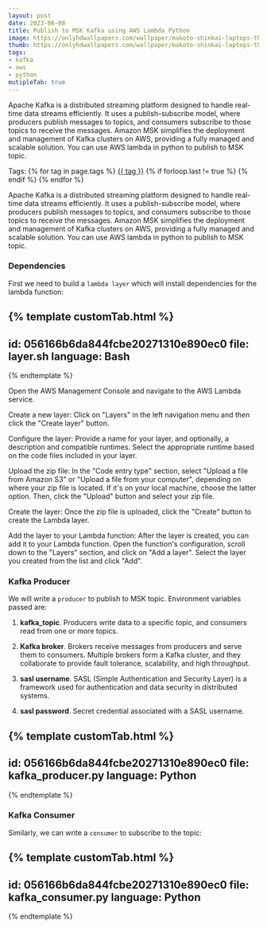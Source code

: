 ```yaml
---
layout: post
date: 2023-06-08
title: Publish to MSK Kafka using AWS Lambda Python
image: https://onlyhdwallpapers.com/wallpaper/makoto-shinkai-laptops-the-1dlL.jpg
thumb: https://onlyhdwallpapers.com/wallpaper/makoto-shinkai-laptops-the-1dlL.jpg
tags:
- kafka
- aws
- python
mutipleTab: true
---
```


Apache Kafka is a distributed streaming platform designed to handle real-time data streams efficiently. It uses a publish-subscribe model, where producers publish messages to topics, and consumers subscribe to those topics to receive the messages. Amazon MSK simplifies the deployment and management of Kafka clusters on AWS, providing a fully managed and scalable solution. You can use AWS lambda in python to publish to MSK topic.<!-- truncate_here -->
<p>Tags: {% for tag in page.tags %} <a class="mytag" href="/tag/{{ tag }}" title="View posts tagged with &quot;{{ tag }}&quot;">{{ tag }}</a>  {% if forloop.last != true %} {% endif %} {% endfor %} </p>

Apache Kafka is a distributed streaming platform designed to handle real-time data streams efficiently. It uses a publish-subscribe model, where producers publish messages to topics, and consumers subscribe to those topics to receive the messages. Amazon MSK simplifies the deployment and management of Kafka clusters on AWS, providing a fully managed and scalable solution. You can use AWS lambda in python to publish to MSK topic.

### Dependencies

First we need to build a `lambda layer` which will install dependencies for the lambda function:

{% template customTab.html %}
---
id: 056166b6da844fcbe20271310e890ec0
file: layer.sh
language: Bash
---
{% endtemplate %}

Open the AWS Management Console and navigate to the AWS Lambda service.

Create a new layer: Click on "Layers" in the left navigation menu and then click the "Create layer" button.

Configure the layer: Provide a name for your layer, and optionally, a description and compatible runtimes. Select the appropriate runtime based on the code files included in your layer.

Upload the zip file: In the "Code entry type" section, select "Upload a file from Amazon S3" or "Upload a file from your computer", depending on where your zip file is located. If it's on your local machine, choose the latter option. Then, click the "Upload" button and select your zip file.

Create the layer: Once the zip file is uploaded, click the "Create" button to create the Lambda layer.

Add the layer to your Lambda function: After the layer is created, you can add it to your Lambda function. Open the function's configuration, scroll down to the "Layers" section, and click on "Add a layer". Select the layer you created from the list and click "Add".


### Kafka Producer

We will write a `producer` to publish to MSK topic. Environment variables passed are: 

1. **kafka_topic**. Producers write data to a specific topic, and consumers read from one or more topics.

2. **Kafka broker**. Brokers receive messages from producers and serve them to consumers. Multiple brokers form a Kafka cluster, and they collaborate to provide fault tolerance, scalability, and high throughput.

3. **sasl username**. SASL (Simple Authentication and Security Layer) is a framework used for authentication and data security in distributed systems. 

4. **sasl password**. Secret credential associated with a SASL username. 

{% template customTab.html %}
---
id: 056166b6da844fcbe20271310e890ec0
file: kafka_producer.py
language: Python
---
{% endtemplate %}

### Kafka Consumer

Similarly, we can write a `consumer` to subscribe to the topic: 

{% template customTab.html %}
---
id: 056166b6da844fcbe20271310e890ec0
file: kafka_consumer.py
language: Python
---
{% endtemplate %}
